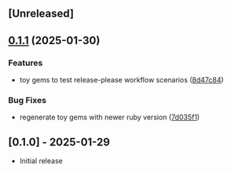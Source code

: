 ## [Unreleased]

## [0.1.1](https://github.com/mattr-/deliberate-practice/compare/toy2-v0.1.0...toy2/v0.1.1) (2025-01-30)


### Features

* toy gems to test release-please workflow scenarios ([8d47c84](https://github.com/mattr-/deliberate-practice/commit/8d47c84754020bb00dade39a5e9cfdbf0fced004))


### Bug Fixes

* regenerate toy gems with newer ruby version ([7d035f1](https://github.com/mattr-/deliberate-practice/commit/7d035f160ffb0075f74bc42a26ef212f1e6dfcb0))

## [0.1.0] - 2025-01-29

- Initial release
